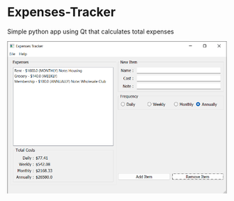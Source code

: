 # Expenses-Tracker
Simple python app using Qt that calculates total expenses

![alt text](https://github.com/NiDragon/Expenses-Tracker/blob/master/media/screenshots/0.png?raw=true)